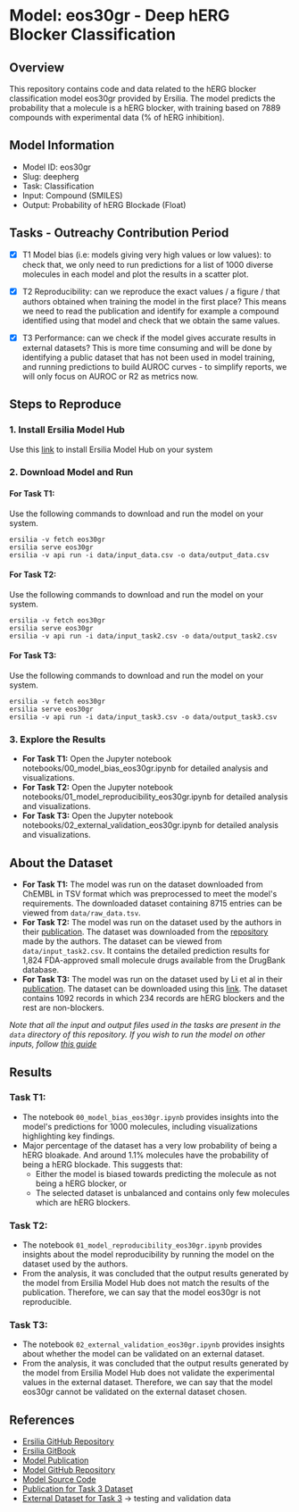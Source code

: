 # Model: eos30gr - Deep hERG Blocker Classification

## Overview

This repository contains code and data related to the hERG blocker classification model eos30gr provided by Ersilia. The model predicts the probability that a molecule is a hERG blocker, with training based on 7889 compounds with experimental data (% of hERG inhibition).

## Model Information

- Model ID: eos30gr
- Slug: deepherg
- Task: Classification
- Input: Compound (SMILES)
- Output: Probability of hERG Blockade (Float)

## Tasks - Outreachy Contribution Period

- [x] T1 Model bias (i.e: models giving very high values or low values): to check that, we only need to run predictions for a list of 1000 diverse molecules in each model and plot the results in a scatter plot.

- [x] T2 Reproducibility: can we reproduce the exact values / a figure / that authors obtained when training the model in the first place? This means we need to read the publication and identify for example a compound identified using that model and check that we obtain the same values.

- [x] T3 Performance: can we check if the model gives accurate results in external datasets? This is more time consuming and will be done by identifying a public dataset that has not been used in model training, and running predictions to build AUROC curves - to simplify reports, we will only focus on AUROC or R2 as metrics now.

## Steps to Reproduce

### 1. Install Ersilia Model Hub

Use this [link](https://ersilia.gitbook.io/ersilia-book/ersilia-model-hub/installation) to install Ersilia Model Hub on your system

### 2. Download Model and Run

#### For Task T1:

Use the following commands to download and run the model on your system. 

```
ersilia -v fetch eos30gr
ersilia serve eos30gr
ersilia -v api run -i data/input_data.csv -o data/output_data.csv
```

#### For Task T2:

Use the following commands to download and run the model on your system. 

```
ersilia -v fetch eos30gr
ersilia serve eos30gr
ersilia -v api run -i data/input_task2.csv -o data/output_task2.csv
```

#### For Task T3:

Use the following commands to download and run the model on your system. 

```
ersilia -v fetch eos30gr
ersilia serve eos30gr
ersilia -v api run -i data/input_task3.csv -o data/output_task3.csv
```

### 3. Explore the Results

- **For Task T1:** Open the Jupyter notebook notebooks/00_model_bias_eos30gr.ipynb for detailed analysis and visualizations.
- **For Task T2:** Open the Jupyter notebook notebooks/01_model_reproducibility_eos30gr.ipynb for detailed analysis and visualizations.
- **For Task T3:** Open the Jupyter notebook notebooks/02_external_validation_eos30gr.ipynb for detailed analysis and visualizations.

## About the Dataset

- **For Task T1:** The model was run on the dataset downloaded from ChEMBL in TSV format which was preprocessed to meet the model's requirements. The downloaded dataset containing 8715 entries can be viewed from `data/raw_data.tsv`.
- **For Task T2:** The model was run on the dataset used by the authors in their [publication](https://acrobat.adobe.com/id/urn:aaid:sc:ap:3cca2c36-6b4f-478a-996c-7f77423e819e?viewer%21megaVerb=group-discover). The dataset was downloaded from the [repository](https://github.com/ChengF-Lab/deephERG) made by the authors. The dataset can be viewed from `data/input_task2.csv`. It contains the detailed prediction results for 1,824 FDA-approved small molecule drugs available from the DrugBank database.
- **For Task T3:** The model was run on the dataset used by Li et al in their [publication](https://acrobat.adobe.com/id/urn:aaid:sc:ap:01ce6a64-01b1-4369-a583-84e1c8da5015). The dataset can be downloaded using this [link](https://ochem.eu/login/show.do?render-mode=full). The dataset contains 1092 records in which 234 records are hERG blockers and the rest are non-blockers.

_Note that all the input and output files used in the tasks are present in the `data` directory of this repository. If you wish to run the model on other inputs, follow [this guide](https://ersilia.gitbook.io/ersilia-book/ersilia-model-hub/inputs)_

## Results

### Task T1:

- The notebook `00_model_bias_eos30gr.ipynb` provides insights into the model's predictions for 1000 molecules, including visualizations highlighting key findings.
- Major percentage of the dataset has a very low probability of being a hERG bloakade. And around 1.1% molecules have the probability of being a hERG blockade. This suggests that:
  - Either the model is biased towards predicting the molecule as not being a hERG blocker, or
  - The selected dataset is unbalanced and contains only few molecules which are hERG blockers.
 
### Task T2:

- The notebook `01_model_reproducibility_eos30gr.ipynb` provides insights about the model reproducibility by running the model on the dataset used by the authors.
- From the analysis, it was concluded that the output results generated by the model from Ersilia Model Hub does not match the results of the publication. Therefore, we can say that the model eos30gr is not reproducible.

### Task T3:

- The notebook `02_external_validation_eos30gr.ipynb` provides insights about whether the model can be validated on an external dataset.
- From the analysis, it was concluded that the output results generated by the model from Ersilia Model Hub does not validate the experimental values in the external dataset. Therefore, we can say that the model eos30gr cannot be validated on the external dataset chosen.

## References

- [Ersilia GitHub Repository](https://github.com/ersilia-os/ersilia)
- [Ersilia GitBook](https://ersilia.gitbook.io/ersilia-book)
- [Model Publication](https://acrobat.adobe.com/id/urn:aaid:sc:ap:3cca2c36-6b4f-478a-996c-7f77423e819e)
- [Model GitHub Repository](https://github.com/ersilia-os/eos30gr)
- [Model Source Code](https://github.com/ChengF-Lab/deephERG)
- [Publication for Task 3 Dataset](https://acrobat.adobe.com/id/urn:aaid:sc:ap:01ce6a64-01b1-4369-a583-84e1c8da5015)
- [External Dataset for Task 3](https://ochem.eu/login/show.do?render-mode=full) -> testing and validation data


